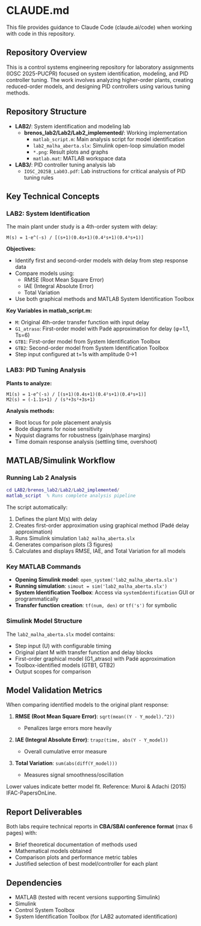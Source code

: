 # CLAUDE.md

This file provides guidance to Claude Code (claude.ai/code) when working with code in this repository.

## Repository Overview

This is a control systems engineering repository for laboratory assignments (IOSC 2025-PUCPR) focused on system identification, modeling, and PID controller tuning. The work involves analyzing higher-order plants, creating reduced-order models, and designing PID controllers using various tuning methods.

## Repository Structure

- **LAB2/**: System identification and modeling lab
  - **brenos_lab2/Lab2/Lab2_implemented/**: Working implementation
    - `matlab_script.m`: Main analysis script for model identification
    - `lab2_malha_aberta.slx`: Simulink open-loop simulation model
    - `*.png`: Result plots and graphs
    - `matlab.mat`: MATLAB workspace data
- **LAB3/**: PID controller tuning analysis lab
  - `IOSC_2025B_Lab03.pdf`: Lab instructions for critical analysis of PID tuning rules

## Key Technical Concepts

### LAB2: System Identification

The main plant under study is a 4th-order system with delay:

```
M(s) = 1·e^(-s) / [(s+1)(0.4s+1)(0.4²s+1)(0.4³s+1)]
```

**Objectives:**
- Identify first and second-order models with delay from step response data
- Compare models using:
  - RMSE (Root Mean Square Error)
  - IAE (Integral Absolute Error)
  - Total Variation
- Use both graphical methods and MATLAB System Identification Toolbox

**Key Variables in matlab_script.m:**
- `M`: Original 4th-order transfer function with input delay
- `G1_atraso`: First-order model with Padé approximation for delay (φ=1.1, Ts=6)
- `GTB1`: First-order model from System Identification Toolbox
- `GTB2`: Second-order model from System Identification Toolbox
- Step input configured at t=1s with amplitude 0→1

### LAB3: PID Tuning Analysis

**Plants to analyze:**
```
M1(s) = 1·e^(-s) / [(s+1)(0.4s+1)(0.4²s+1)(0.4³s+1)]
M2(s) = (-1.1s+1) / (s³+3s²+3s+1)
```

**Analysis methods:**
- Root locus for pole placement analysis
- Bode diagrams for noise sensitivity
- Nyquist diagrams for robustness (gain/phase margins)
- Time domain response analysis (settling time, overshoot)

## MATLAB/Simulink Workflow

### Running Lab 2 Analysis

```matlab
cd LAB2/brenos_lab2/Lab2/Lab2_implemented/
matlab_script  % Runs complete analysis pipeline
```

The script automatically:
1. Defines the plant M(s) with delay
2. Creates first-order approximation using graphical method (Padé delay approximation)
3. Runs Simulink simulation `lab2_malha_aberta.slx`
4. Generates comparison plots (3 figures)
5. Calculates and displays RMSE, IAE, and Total Variation for all models

### Key MATLAB Commands

- **Opening Simulink model**: `open_system('lab2_malha_aberta.slx')`
- **Running simulation**: `simout = sim('lab2_malha_aberta.slx')`
- **System Identification Toolbox**: Access via `systemIdentification` GUI or programmatically
- **Transfer function creation**: `tf(num, den)` or `tf('s')` for symbolic

### Simulink Model Structure

The `lab2_malha_aberta.slx` model contains:
- Step input (U) with configurable timing
- Original plant M with transfer function and delay blocks
- First-order graphical model (G1_atraso) with Padé approximation
- Toolbox-identified models (GTB1, GTB2)
- Output scopes for comparison

## Model Validation Metrics

When comparing identified models to the original plant response:

1. **RMSE (Root Mean Square Error)**: `sqrt(mean((Y - Y_model).^2))`
   - Penalizes large errors more heavily

2. **IAE (Integral Absolute Error)**: `trapz(time, abs(Y - Y_model))`
   - Overall cumulative error measure

3. **Total Variation**: `sum(abs(diff(Y_model)))`
   - Measures signal smoothness/oscillation

Lower values indicate better model fit. Reference: Muroi & Adachi (2015) IFAC-PapersOnLine.

## Report Deliverables

Both labs require technical reports in **CBA/SBAI conference format** (max 6 pages) with:
- Brief theoretical documentation of methods used
- Mathematical models obtained
- Comparison plots and performance metric tables
- Justified selection of best model/controller for each plant

## Dependencies

- MATLAB (tested with recent versions supporting Simulink)
- Simulink
- Control System Toolbox
- System Identification Toolbox (for LAB2 automated identification)
